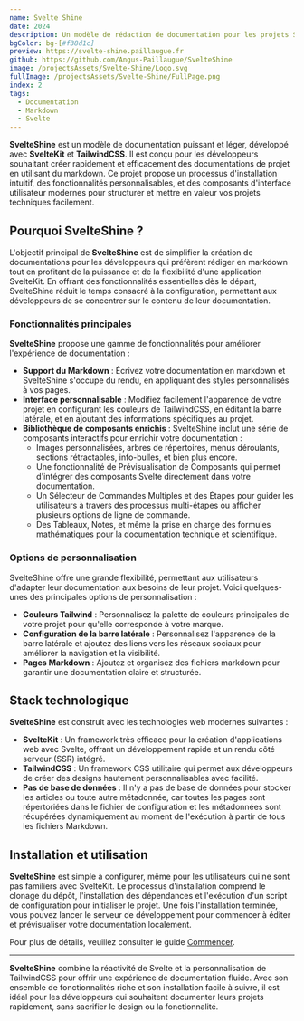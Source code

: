 ```yaml
---
name: Svelte Shine
date: 2024
description: Un modèle de rédaction de documentation pour les projets Svelte.
bgColor: bg-[#f38d1c]
preview: https://svelte-shine.paillaugue.fr
github: https://github.com/Angus-Paillaugue/SvelteShine
image: /projectsAssets/Svelte-Shine/Logo.svg
fullImage: /projectsAssets/Svelte-Shine/FullPage.png
index: 2
tags:
  - Documentation
  - Markdown
  - Svelte
---
```


**SvelteShine** est un modèle de documentation puissant et léger, développé avec **SvelteKit** et **TailwindCSS**. Il est conçu pour les développeurs souhaitant créer rapidement et efficacement des documentations de projet en utilisant du markdown. Ce projet propose un processus d'installation intuitif, des fonctionnalités personnalisables, et des composants d'interface utilisateur modernes pour structurer et mettre en valeur vos projets techniques facilement.

## Pourquoi SvelteShine ?

L'objectif principal de **SvelteShine** est de simplifier la création de documentations pour les développeurs qui préfèrent rédiger en markdown tout en profitant de la puissance et de la flexibilité d'une application SvelteKit. En offrant des fonctionnalités essentielles dès le départ, SvelteShine réduit le temps consacré à la configuration, permettant aux développeurs de se concentrer sur le contenu de leur documentation.

### Fonctionnalités principales

**SvelteShine** propose une gamme de fonctionnalités pour améliorer l'expérience de documentation :

- **Support du Markdown** : Écrivez votre documentation en markdown et SvelteShine s'occupe du rendu, en appliquant des styles personnalisés à vos pages.
- **Interface personnalisable** : Modifiez facilement l'apparence de votre projet en configurant les couleurs de TailwindCSS, en éditant la barre latérale, et en ajoutant des informations spécifiques au projet.
- **Bibliothèque de composants enrichis** : SvelteShine inclut une série de composants interactifs pour enrichir votre documentation :
  - Images personnalisées, arbres de répertoires, menus déroulants, sections rétractables, info-bulles, et bien plus encore.
  - Une fonctionnalité de Prévisualisation de Composants qui permet d'intégrer des composants Svelte directement dans votre documentation.
  - Un Sélecteur de Commandes Multiples et des Étapes pour guider les utilisateurs à travers des processus multi-étapes ou afficher plusieurs options de ligne de commande.
  - Des Tableaux, Notes, et même la prise en charge des formules mathématiques pour la documentation technique et scientifique.

### Options de personnalisation

SvelteShine offre une grande flexibilité, permettant aux utilisateurs d'adapter leur documentation aux besoins de leur projet. Voici quelques-unes des principales options de personnalisation :

- **Couleurs Tailwind** : Personnalisez la palette de couleurs principales de votre projet pour qu'elle corresponde à votre marque.
- **Configuration de la barre latérale** : Personnalisez l'apparence de la barre latérale et ajoutez des liens vers les réseaux sociaux pour améliorer la navigation et la visibilité.
- **Pages Markdown** : Ajoutez et organisez des fichiers markdown pour garantir une documentation claire et structurée.

## Stack technologique

**SvelteShine** est construit avec les technologies web modernes suivantes :

- **SvelteKit** : Un framework très efficace pour la création d'applications web avec Svelte, offrant un développement rapide et un rendu côté serveur (SSR) intégré.
- **TailwindCSS** : Un framework CSS utilitaire qui permet aux développeurs de créer des designs hautement personnalisables avec facilité.
- **Pas de base de données** : Il n'y a pas de base de données pour stocker les articles ou toute autre métadonnée, car toutes les pages sont répertoriées dans le fichier de configuration et les métadonnées sont récupérées dynamiquement au moment de l'exécution à partir de tous les fichiers Markdown.

## Installation et utilisation

**SvelteShine** est simple à configurer, même pour les utilisateurs qui ne sont pas familiers avec SvelteKit. Le processus d'installation comprend le clonage du dépôt, l'installation des dépendances et l'exécution d'un script de configuration pour initialiser le projet. Une fois l'installation terminée, vous pouvez lancer le serveur de développement pour commencer à éditer et prévisualiser votre documentation localement.

Pour plus de détails, veuillez consulter le guide [Commencer](https://svelte-shine.paillaugue.fr/docs/Quickstart).

---

**SvelteShine** combine la réactivité de Svelte et la personnalisation de TailwindCSS pour offrir une expérience de documentation fluide. Avec son ensemble de fonctionnalités riche et son installation facile à suivre, il est idéal pour les développeurs qui souhaitent documenter leurs projets rapidement, sans sacrifier le design ou la fonctionnalité.
